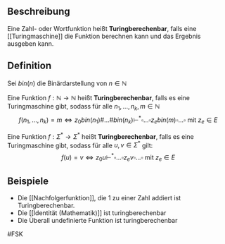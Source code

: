 ## Beschreibung
Eine Zahl- oder Wortfunktion heißt **Turingberechenbar**, falls eine [[Turingmaschine]] die Funktion berechnen kann und das Ergebnis ausgeben kann.

## Definition
Sei $bin(n)$ die Binärdarstellung von $n \in \mathbb{N}$

Eine Funktion $f: \mathbb{N} \to \mathbb{N}$ heißt **Turingberechenbar**, falls es eine Turingmaschine gibt, sodass für alle $n_1, ..., n_k, m \in \mathbb{N}$
$$f(n_1, ..., n_k) = m \iff z_0bin(n_1)\#...\#bin(n_k) \vdash^* \square...\square z_e bin(m)\square...\square \text{ mit } z_e\in E$$

Eine Funktion $f: \Sigma^* \to \Sigma^*$ heißt **Turingberechenbar**, falls es eine Turingmaschine gibt, sodass für alle $u, v \in \Sigma^*$ gilt:
$$f(u) = v \iff z_0 u \vdash^* \square...\square z_e v \square...\square \text{ mit } z_e\in E$$

## Beispiele
- Die [[Nachfolgerfunktion]], die 1 zu einer Zahl addiert ist Turingberechenbar.
- Die [[Identität (Mathematik)]] ist turingberechenbar
- Die Überall undefinierte Funktion ist turingberechenbar

#FSK 
